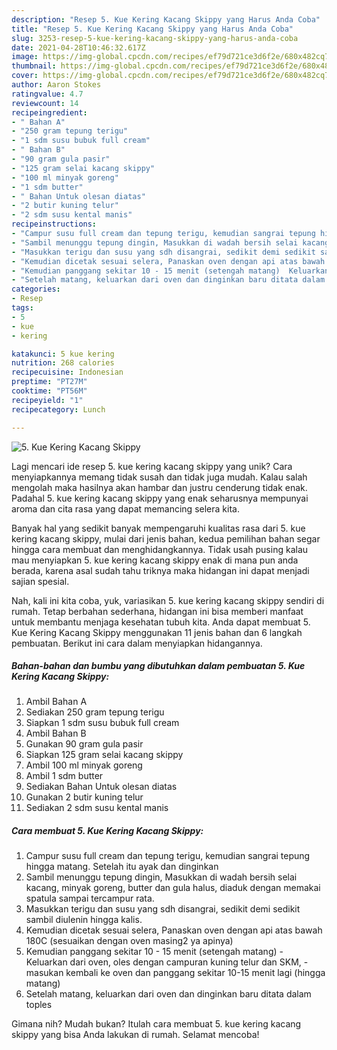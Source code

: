 ```yaml
---
description: "Resep 5. Kue Kering Kacang Skippy yang Harus Anda Coba"
title: "Resep 5. Kue Kering Kacang Skippy yang Harus Anda Coba"
slug: 3253-resep-5-kue-kering-kacang-skippy-yang-harus-anda-coba
date: 2021-04-28T10:46:32.617Z
image: https://img-global.cpcdn.com/recipes/ef79d721ce3d6f2e/680x482cq70/5-kue-kering-kacang-skippy-foto-resep-utama.jpg
thumbnail: https://img-global.cpcdn.com/recipes/ef79d721ce3d6f2e/680x482cq70/5-kue-kering-kacang-skippy-foto-resep-utama.jpg
cover: https://img-global.cpcdn.com/recipes/ef79d721ce3d6f2e/680x482cq70/5-kue-kering-kacang-skippy-foto-resep-utama.jpg
author: Aaron Stokes
ratingvalue: 4.7
reviewcount: 14
recipeingredient:
- " Bahan A"
- "250 gram tepung terigu"
- "1 sdm susu bubuk full cream"
- " Bahan B"
- "90 gram gula pasir"
- "125 gram selai kacang skippy"
- "100 ml minyak goreng"
- "1 sdm butter"
- " Bahan Untuk olesan diatas"
- "2 butir kuning telur"
- "2 sdm susu kental manis"
recipeinstructions:
- "Campur susu full cream dan tepung terigu, kemudian sangrai tepung hingga matang. Setelah itu ayak dan dinginkan"
- "Sambil menunggu tepung dingin, Masukkan di wadah bersih selai kacang, minyak goreng, butter dan gula halus, diaduk dengan memakai spatula sampai tercampur rata."
- "Masukkan terigu dan susu yang sdh disangrai, sedikit demi sedikit sambil diulenin hingga kalis."
- "Kemudian dicetak sesuai selera, Panaskan oven dengan api atas bawah 180C (sesuaikan dengan oven masing2 ya apinya)"
- "Kemudian panggang sekitar 10 - 15 menit (setengah matang)  Keluarkan dari oven, oles dengan campuran kuning telur dan SKM,  masukan kembali ke oven dan panggang sekitar 10-15 menit lagi (hingga matang)"
- "Setelah matang, keluarkan dari oven dan dinginkan baru ditata dalam toples"
categories:
- Resep
tags:
- 5
- kue
- kering

katakunci: 5 kue kering 
nutrition: 268 calories
recipecuisine: Indonesian
preptime: "PT27M"
cooktime: "PT56M"
recipeyield: "1"
recipecategory: Lunch

---
```



![5. Kue Kering Kacang Skippy](https://img-global.cpcdn.com/recipes/ef79d721ce3d6f2e/680x482cq70/5-kue-kering-kacang-skippy-foto-resep-utama.jpg)

Lagi mencari ide resep 5. kue kering kacang skippy yang unik? Cara menyiapkannya memang tidak susah dan tidak juga mudah. Kalau salah mengolah maka hasilnya akan hambar dan justru cenderung tidak enak. Padahal 5. kue kering kacang skippy yang enak seharusnya mempunyai aroma dan cita rasa yang dapat memancing selera kita.



Banyak hal yang sedikit banyak mempengaruhi kualitas rasa dari 5. kue kering kacang skippy, mulai dari jenis bahan, kedua pemilihan bahan segar hingga cara membuat dan menghidangkannya. Tidak usah pusing kalau mau menyiapkan 5. kue kering kacang skippy enak di mana pun anda berada, karena asal sudah tahu triknya maka hidangan ini dapat menjadi sajian spesial.


Nah, kali ini kita coba, yuk, variasikan 5. kue kering kacang skippy sendiri di rumah. Tetap berbahan sederhana, hidangan ini bisa memberi manfaat untuk membantu menjaga kesehatan tubuh kita. Anda dapat membuat 5. Kue Kering Kacang Skippy menggunakan 11 jenis bahan dan 6 langkah pembuatan. Berikut ini cara dalam menyiapkan hidangannya.

<!--inarticleads1-->

##### Bahan-bahan dan bumbu yang dibutuhkan dalam pembuatan 5. Kue Kering Kacang Skippy:

1. Ambil  Bahan A
1. Sediakan 250 gram tepung terigu
1. Siapkan 1 sdm susu bubuk full cream
1. Ambil  Bahan B
1. Gunakan 90 gram gula pasir
1. Siapkan 125 gram selai kacang skippy
1. Ambil 100 ml minyak goreng
1. Ambil 1 sdm butter
1. Sediakan  Bahan Untuk olesan diatas
1. Gunakan 2 butir kuning telur
1. Sediakan 2 sdm susu kental manis




<!--inarticleads2-->

##### Cara membuat 5. Kue Kering Kacang Skippy:

1. Campur susu full cream dan tepung terigu, kemudian sangrai tepung hingga matang. Setelah itu ayak dan dinginkan
1. Sambil menunggu tepung dingin, Masukkan di wadah bersih selai kacang, minyak goreng, butter dan gula halus, diaduk dengan memakai spatula sampai tercampur rata.
1. Masukkan terigu dan susu yang sdh disangrai, sedikit demi sedikit sambil diulenin hingga kalis.
1. Kemudian dicetak sesuai selera, Panaskan oven dengan api atas bawah 180C (sesuaikan dengan oven masing2 ya apinya)
1. Kemudian panggang sekitar 10 - 15 menit (setengah matang)  - Keluarkan dari oven, oles dengan campuran kuning telur dan SKM,  - masukan kembali ke oven dan panggang sekitar 10-15 menit lagi (hingga matang)
1. Setelah matang, keluarkan dari oven dan dinginkan baru ditata dalam toples




Gimana nih? Mudah bukan? Itulah cara membuat 5. kue kering kacang skippy yang bisa Anda lakukan di rumah. Selamat mencoba!
